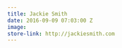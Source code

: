 ```yaml
---
title: Jackie Smith
date: 2016-09-09 07:03:00 Z
image: 
store-link: http://jackiesmith.com
---
```


